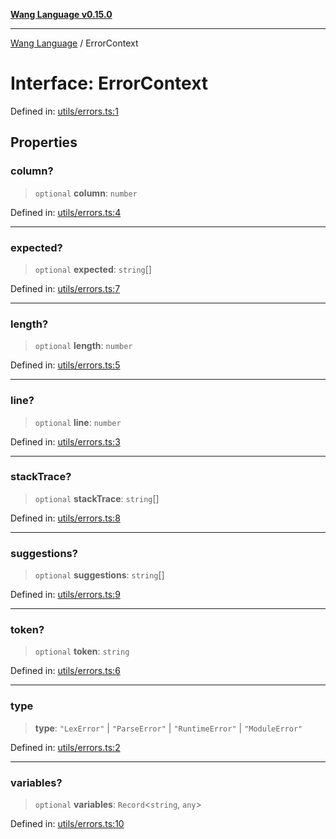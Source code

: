 [**Wang Language v0.15.0**](../README.md)

***

[Wang Language](../globals.md) / ErrorContext

# Interface: ErrorContext

Defined in: [utils/errors.ts:1](https://github.com/artpar/wang/blob/c0c9058eb55a8574eab48a6952f87de0585181cb/src/utils/errors.ts#L1)

## Properties

### column?

> `optional` **column**: `number`

Defined in: [utils/errors.ts:4](https://github.com/artpar/wang/blob/c0c9058eb55a8574eab48a6952f87de0585181cb/src/utils/errors.ts#L4)

***

### expected?

> `optional` **expected**: `string`[]

Defined in: [utils/errors.ts:7](https://github.com/artpar/wang/blob/c0c9058eb55a8574eab48a6952f87de0585181cb/src/utils/errors.ts#L7)

***

### length?

> `optional` **length**: `number`

Defined in: [utils/errors.ts:5](https://github.com/artpar/wang/blob/c0c9058eb55a8574eab48a6952f87de0585181cb/src/utils/errors.ts#L5)

***

### line?

> `optional` **line**: `number`

Defined in: [utils/errors.ts:3](https://github.com/artpar/wang/blob/c0c9058eb55a8574eab48a6952f87de0585181cb/src/utils/errors.ts#L3)

***

### stackTrace?

> `optional` **stackTrace**: `string`[]

Defined in: [utils/errors.ts:8](https://github.com/artpar/wang/blob/c0c9058eb55a8574eab48a6952f87de0585181cb/src/utils/errors.ts#L8)

***

### suggestions?

> `optional` **suggestions**: `string`[]

Defined in: [utils/errors.ts:9](https://github.com/artpar/wang/blob/c0c9058eb55a8574eab48a6952f87de0585181cb/src/utils/errors.ts#L9)

***

### token?

> `optional` **token**: `string`

Defined in: [utils/errors.ts:6](https://github.com/artpar/wang/blob/c0c9058eb55a8574eab48a6952f87de0585181cb/src/utils/errors.ts#L6)

***

### type

> **type**: `"LexError"` \| `"ParseError"` \| `"RuntimeError"` \| `"ModuleError"`

Defined in: [utils/errors.ts:2](https://github.com/artpar/wang/blob/c0c9058eb55a8574eab48a6952f87de0585181cb/src/utils/errors.ts#L2)

***

### variables?

> `optional` **variables**: `Record`\<`string`, `any`\>

Defined in: [utils/errors.ts:10](https://github.com/artpar/wang/blob/c0c9058eb55a8574eab48a6952f87de0585181cb/src/utils/errors.ts#L10)
